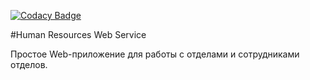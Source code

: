 [![Codacy Badge](https://app.codacy.com/project/badge/Grade/34642fbf658c40c99fb8b5c4bb4de721)](https://www.codacy.com/manual/AlexeyKorban/human-resources-web?utm_source=github.com&amp;utm_medium=referral&amp;utm_content=AlexeyK87/human-resources-web&amp;utm_campaign=Badge_Grade)

#Human Resources Web Service

Простое Web-приложение для работы с отделами и сотрудниками отделов.